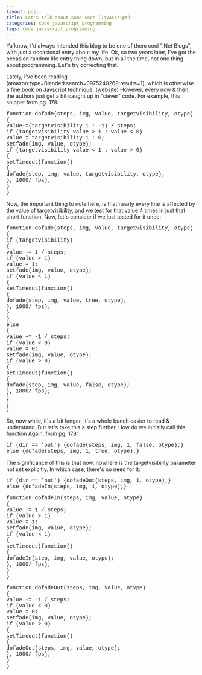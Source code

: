 ```yaml
---
layout: post
title: Let's talk about some code (Javascript)
categories: code javascript programming
tags: code javascript programming
---
```


  
<p>Ya'know, I'd always intended this blog to be one of them cool ".Net Blogs", with just a occasional entry about my life.  Ok, so two years later, I've got the occasion random life entry thing down, but in all the time, not one thing about programming.  Let's try correcting that.</p>
<p>Lately, I've been reading  [amazon:type=Blended:search=0975240269:results=1], which is otherwise a fine book on Javscript technique. (<a href="http://www.sitepoint.com/books/jsant1/">website</a>)  However, every now &amp; then, the authors just get a bit caught up in "clever" code.  For example, this snippet from pg. 178:</p>
<p>
    <font face="Courier New">function dofade(steps, img, value, targetvisibility, otype)<br />{<br />  value+=(targetvisibility   1 : -1) / steps;<br />  if (targetvisibility   value &gt; 1 : value &lt; 0)<br />        value = targetvisibility   1 : 0;<br /> setfade(img, value, otype);<br /> if (targetvisibility   value &lt; 1 : value &gt; 0)<br /> {<br />    setTimeout(function()<br />    {<br />      dofade(step, img, value, targetvisibility, otype);<br />    }, 1000/ fps);<br />  }<br />}</font>
  </p>
<p>Now, the important thing to note here, is that nearly every line is affected by the value of targetvisibility, and we test for that value 4 times in just that short function.  Now, let's consider if we just tested for it once:</p>
<p>
    <font face="Courier New">function dofade(steps, img, value, targetvisibility, otype)<br />{<br />  if (targetvisibility)<br />  {<br />    value += 1 / steps;<br />    if (value &gt; 1)<br />        value = 1;<br />    setfade(img, value, otype);<br />    if (value &lt; 1)<br />    {<br />     setTimeout(function()<br />     {<br />       dofade(step, img, value, true, otype);<br />     }, 1000/ fps);<br />    }<br />  }<br />  else<br />  {<br />    value += -1 / steps;<br />    if (value &lt; 0)<br />        value = 0;<br />    setfade(img, value, otype);<br />    if (value &gt; 0)<br />    {<br />     setTimeout(function()<br />     {<br />      dofade(step, img, value, false, otype);<br />     }, 1000/ fps);<br />    }<br />  }<br />}</font>
  </p>
<p>So, now while, it's a bit longer, it's a whole bunch easier to read &amp; understand. But let's take this a step further.  How do we initially call this function   Again, from pg. 178:</p>
<p>
    <font face="Courier New">if (dir == 'out') {dofade(steps, img, 1, false, otype);}<br />else {dofade(steps, img, 1, true, otype);}<br /></font>
  </p>
<p>The significance of this is that now, nowhere is the targetvisibility parameter not set explicitly. In which case, there's no need for it:</p>
<p>
    <font face="Courier New">if (dir == 'out') {dofadeOut(steps, img, 1, otype);}<br />else {dofadeIn(steps, img, 1, otype);}</font>
    <br />
  </p>
<p>
    <font face="Courier New">function dofadeIn(steps, img, value, otype)<br />  {<br />    value += 1 / steps;<br />    if (value &gt; 1)<br />        value = 1;<br />    setfade(img, value, otype);<br />    if (value &lt; 1)<br />    {<br />     setTimeout(function()<br />     {<br />       dofadeIn(step, img, value, otype);<br />     }, 1000/ fps);<br />    }<br />  }</font>
  </p>
<p>
    <font face="Courier New">function dofadeOut(steps, img, value, otype)<br />  {<br />    value += -1 / steps;<br />    if (value &lt; 0)<br />        value = 0;<br />    setfade(img, value, otype);<br />    if (value &gt; 0)<br />    {<br />     setTimeout(function()<br />     {<br />      dofadeOut(steps, img, value, otype);<br />     }, 1000/ fps);<br />    }<br />  }</font>
  </p>
<p> </p>